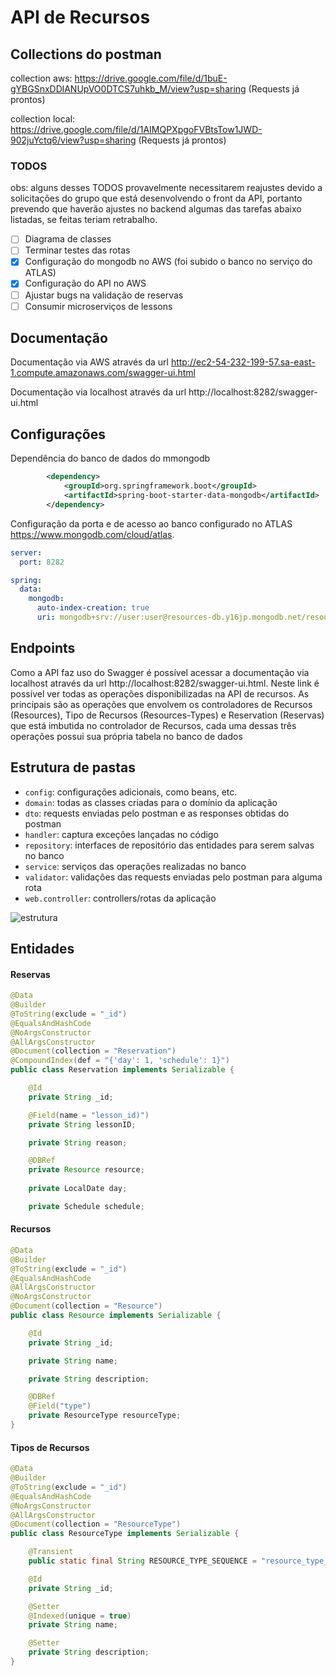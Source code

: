 # API de Recursos

## Collections do postman

collection aws: https://drive.google.com/file/d/1buE-gYBGSnxDDlANUpVO0DTCS7uhkb_M/view?usp=sharing (Requests já prontos)

collection local: https://drive.google.com/file/d/1AIMQPXpgoFVBtsTow1JWD-902juYctq6/view?usp=sharing (Requests já prontos)

### TODOS
obs: alguns desses TODOS provavelmente necessitarem reajustes devido a solicitações do grupo que está desenvolvendo o front da API, portanto prevendo que haverão ajustes no backend algumas das tarefas abaixo listadas, se feitas teriam retrabalho.

- [ ] Diagrama de classes
- [ ] Terminar testes das rotas
- [X] Configuração do mongodb no AWS (foi subido o banco no serviço do ATLAS)
- [X] Configuração do API no AWS
- [ ] Ajustar bugs na validação de reservas
- [ ] Consumir microserviços de lessons

## Documentação

Documentação via AWS através da url http://ec2-54-232-199-57.sa-east-1.compute.amazonaws.com/swagger-ui.html

Documentação via localhost através da url http://localhost:8282/swagger-ui.html

## Configurações

Dependência do banco de dados do mmongodb

```xml
		<dependency>
			<groupId>org.springframework.boot</groupId>
			<artifactId>spring-boot-starter-data-mongodb</artifactId>
		</dependency>
```
Configuração da porta e de acesso ao banco configurado no ATLAS https://www.mongodb.com/cloud/atlas.


```yml
server:
  port: 8282

spring:
  data:
    mongodb:
      auto-index-creation: true
      uri: mongodb+srv://user:user@resources-db.y16jp.mongodb.net/resources-db?retryWrites=true&w=majority
```

## Endpoints

Como a API faz uso do Swagger é possível acessar a documentação via localhost através da url http://localhost:8282/swagger-ui.html. Neste link é possível ver todas as operações disponibilizadas na API de recursos. As principais são as operações que envolvem os controladores de Recursos (Resources), Tipo de Recursos (Resources-Types) e Reservation (Reservas) que está imbutida no controlador de Recursos, cada uma dessas três operações possui sua própria tabela no banco de dados

## Estrutura de pastas

* `config`: configurações adicionais, como beans, etc.
* `domain`: todas as classes criadas para o domínio da aplicação
* `dto`: requests enviadas pelo postman e as responses obtidas do postman
* `handler`: captura exceções lançadas no código
* `repository`: interfaces de repositório das entidades para serem salvas no banco
* `service`: serviços das operações realizadas no banco
* `validator`: validações das requests enviadas pelo postman para alguma rota
* `web.controller`: controllers/rotas da aplicação

![estrutura](https://i.ibb.co/w7vK7BJ/dir.jpg)

## Entidades
#### Reservas

```java
@Data
@Builder
@ToString(exclude = "_id")
@EqualsAndHashCode
@NoArgsConstructor
@AllArgsConstructor
@Document(collection = "Reservation")
@CompoundIndex(def = "{'day': 1, 'schedule': 1}")
public class Reservation implements Serializable {

    @Id
    private String _id;

    @Field(name = "lesson_id)")
    private String lessonID;

    private String reason;

    @DBRef
    private Resource resource;
    
    private LocalDate day;

    private Schedule schedule;  
```

#### Recursos

```java
@Data
@Builder
@ToString(exclude = "_id")
@EqualsAndHashCode
@AllArgsConstructor
@NoArgsConstructor
@Document(collection = "Resource")
public class Resource implements Serializable {

    @Id
    private String _id;

    private String name;

    private String description;

    @DBRef
    @Field("type")
    private ResourceType resourceType;
}
```

#### Tipos de Recursos

```java
@Data
@Builder
@ToString(exclude = "_id")
@EqualsAndHashCode
@NoArgsConstructor
@AllArgsConstructor
@Document(collection = "ResourceType")
public class ResourceType implements Serializable {

    @Transient
    public static final String RESOURCE_TYPE_SEQUENCE = "resource_type_sequence";

    @Id
    private String _id;

    @Setter
    @Indexed(unique = true)
    private String name;

    @Setter
    private String description;
}
```
